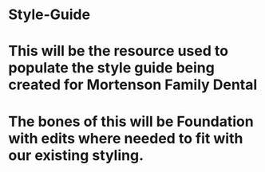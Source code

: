 # Style-Guide
# This will be the resource used to populate the style guide being created for Mortenson Family Dental
# 
# The bones of this will be Foundation with edits where needed to fit with our existing styling.
